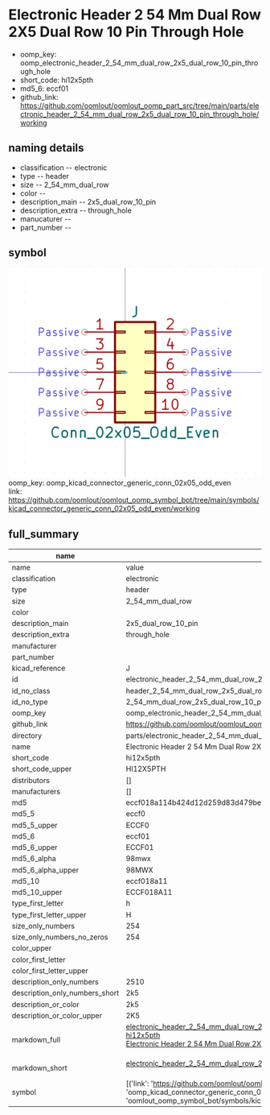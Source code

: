 # Electronic Header 2 54 Mm Dual Row 2X5 Dual Row 10 Pin Through Hole

  
* oomp_key: oomp_electronic_header_2_54_mm_dual_row_2x5_dual_row_10_pin_through_hole 
* short_code: hi12x5pth
* md5_6: eccf01  
* github_link: https://github.com/oomlout/oomlout_oomp_part_src/tree/main/parts/electronic_header_2_54_mm_dual_row_2x5_dual_row_10_pin_through_hole/working  
## naming details
* classification -- electronic
* type -- header
* size -- 2_54_mm_dual_row
* color -- 
* description_main -- 2x5_dual_row_10_pin
* description_extra -- through_hole
* manucaturer -- 
* part_number -- 



## symbol

![](symbol/0/working/working_600.png)  
oomp_key: oomp_kicad_connector_generic_conn_02x05_odd_even  
link: https://github.com/oomlout/oomlout_oomp_symbol_bot/tree/main/symbols/kicad_connector_generic_conn_02x05_odd_even/working  


## full_summary
| name | value | 
| --- | --- | 
| name | value | 
| classification | electronic | 
| type | header | 
| size | 2_54_mm_dual_row | 
| color |  | 
| description_main | 2x5_dual_row_10_pin | 
| description_extra | through_hole | 
| manufacturer |  | 
| part_number |  | 
| kicad_reference | J | 
| id | electronic_header_2_54_mm_dual_row_2x5_dual_row_10_pin_through_hole | 
| id_no_class | header_2_54_mm_dual_row_2x5_dual_row_10_pin_through_hole | 
| id_no_type | 2_54_mm_dual_row_2x5_dual_row_10_pin_through_hole | 
| oomp_key | oomp_electronic_header_2_54_mm_dual_row_2x5_dual_row_10_pin_through_hole | 
| github_link | https://github.com/oomlout/oomlout_oomp_part_src/tree/main/parts/electronic_header_2_54_mm_dual_row_2x5_dual_row_10_pin_through_hole/working | 
| directory | parts/electronic_header_2_54_mm_dual_row_2x5_dual_row_10_pin_through_hole | 
| name | Electronic Header 2 54 Mm Dual Row 2X5 Dual Row 10 Pin Through Hole | 
| short_code | hi12x5pth | 
| short_code_upper | HI12X5PTH | 
| distributors | [] | 
| manufacturers | [] | 
| md5 | eccf018a114b424d12d259d83d479be0 | 
| md5_5 | eccf0 | 
| md5_5_upper | ECCF0 | 
| md5_6 | eccf01 | 
| md5_6_upper | ECCF01 | 
| md5_6_alpha | 98mwx | 
| md5_6_alpha_upper | 98MWX | 
| md5_10 | eccf018a11 | 
| md5_10_upper | ECCF018A11 | 
| type_first_letter | h | 
| type_first_letter_upper | H | 
| size_only_numbers | 254 | 
| size_only_numbers_no_zeros | 254 | 
| color_upper |  | 
| color_first_letter |  | 
| color_first_letter_upper |  | 
| description_only_numbers | 2510 | 
| description_only_numbers_short | 2k5 | 
| description_or_color | 2k5 | 
| description_or_color_upper | 2K5 | 
| markdown_full | [electronic_header_2_54_mm_dual_row_2x5_dual_row_10_pin_through_hole](https://github.com/oomlout/oomlout_oomp_part_src/tree/main/parts/electronic_header_2_54_mm_dual_row_2x5_dual_row_10_pin_through_hole/working)<br>[hi12x5pth](https://github.com/oomlout/oomlout_oomp_part_src/tree/main/parts/electronic_header_2_54_mm_dual_row_2x5_dual_row_10_pin_through_hole/working)<br>[Electronic Header 2 54 Mm Dual Row 2X5 Dual Row 10 Pin Through Hole](https://github.com/oomlout/oomlout_oomp_part_src/tree/main/parts/electronic_header_2_54_mm_dual_row_2x5_dual_row_10_pin_through_hole/working)<br><br> | 
| markdown_short | [electronic_header_2_54_mm_dual_row_2x5_dual_row_10_pin_through_hole](https://github.com/oomlout/oomlout_oomp_part_src/tree/main/parts/electronic_header_2_54_mm_dual_row_2x5_dual_row_10_pin_through_hole/working)<br><br> | 
| symbol | [{'link': 'https://github.com/oomlout/oomlout_oomp_symbol_bot/tree/main/symbols/kicad_connector_generic_conn_02x05_odd_even', 'oomp_key': 'oomp_kicad_connector_generic_conn_02x05_odd_even', 'directory': 'oomlout_oomp_symbol_bot/symbols/kicad_connector_generic_conn_02x05_odd_even//working/working.kicad_sym'}] | 
